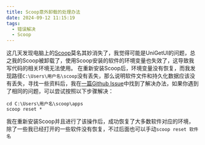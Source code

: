 ```yaml
---
title: Scoop意外卸载的处理办法
date: 2024-09-12 11:15:19
tags:
  - 错误解决
  - Scoop
---
```


这几天发现电脑上的[Scoop](https://scoop.sh/)莫名其妙消失了，我觉得可能是UniGetUI的问题，总之我的Scoop被卸载了，使用Scoop安装的软件的环境变量也失效了，这导致我写代码的相关环境无法使用。
在重新安装Scoop后，环境变量没有恢复，而我发现路径`C:\Users\用户名\scoop`没有丢失，那么说明软件文件和持久化数据应该没有丢失，寻找一些资料后，我在[一篇Github Issue](https://github.com/ScoopInstaller/Scoop/issues/4241)中找到了解决办法，如果你遇到了相同的问题，可以尝试按照以下步骤解决：

```pwsh
cd C:\Users\用户名\scoop\apps
scoop reset *
```

我在重新安装Scoop并且进行了该操作后，成功恢复了大多数软件对应的环境，除了一些我已经打开的一些软件没有恢复，不过后面也可以手动`scoop reset 软件名`
